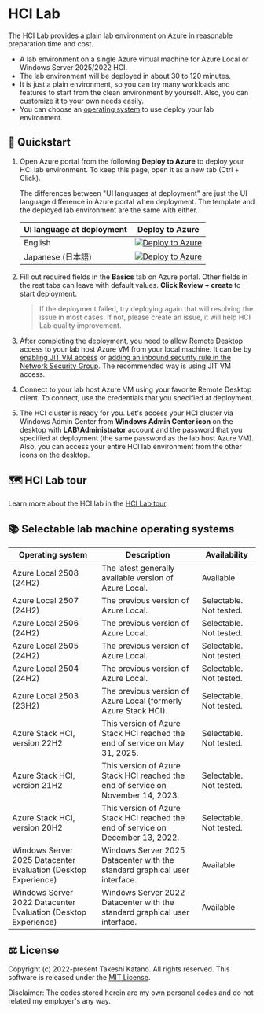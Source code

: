 # HCI Lab

The HCI Lab provides a plain lab environment on Azure in reasonable preparation time and cost.

- A lab environment on a single Azure virtual machine for Azure Local or Windows Server 2025/2022 HCI.
- The lab environment will be deployed in about 30 to 120 minutes.
- It is just a plain environment, so you can try many workloads and features to start from the clean environment by yourself. Also, you can customize it to your own needs easily.
- You can choose an [operating system](#-selectable-lab-machine-operating-systems) to use deploy your lab environment.

## 🚀 Quickstart

1. Open Azure portal from the following **Deploy to Azure** to deploy your HCI lab environment. To keep this page, open it as a new tab (Ctrl + Click).

    The differences between "UI languages at deployment" are just the UI language difference in Azure portal when deployment. The template and the deployed lab environment are the same with either.

    | UI language at deployment | Deploy to Azure |
    | ---- | ---- |
    | English | [![Deploy to Azure](https://aka.ms/deploytoazurebutton)](https://portal.azure.com/#view/Microsoft_Azure_CreateUIDef/CustomDeploymentBlade/uri/https%3A%2F%2Fraw.githubusercontent.com%2Ftksh164%2Fhci-lab%2Fmain%2Ftemplate%2Ftemplate.json/uiFormDefinitionUri/https%3A%2F%2Fraw.githubusercontent.com%2Ftksh164%2Fhci-lab%2Fmain%2Fuiforms%2Fuiform.json) |
    | Japanese (日本語) | [![Deploy to Azure](https://aka.ms/deploytoazurebutton)](https://portal.azure.com/#view/Microsoft_Azure_CreateUIDef/CustomDeploymentBlade/uri/https%3A%2F%2Fraw.githubusercontent.com%2Ftksh164%2Fhci-lab%2Fmain%2Ftemplate%2Ftemplate.json/uiFormDefinitionUri/https%3A%2F%2Fraw.githubusercontent.com%2Ftksh164%2Fhci-lab%2Fmain%2Fuiforms%2Fuiform-jajp.json) |

2. Fill out required fields in the **Basics** tab on Azure portal. Other fields in the rest tabs can leave with default values. **Click Review + create** to start deployment.

    > If the deployment failed, try deploying again that will resolving the issue in most cases. If not, please create an issue, it will help HCI Lab quality improvement.

3. After completing the deployment, you need to allow Remote Desktop access to your lab host Azure VM from your local machine. It can be by [enabling JIT VM access](https://learn.microsoft.com/azure/defender-for-cloud/just-in-time-access-usage) or [adding an inbound security rule in the Network Security Group](https://learn.microsoft.com/azure/virtual-network/tutorial-filter-network-traffic#create-security-rules). The recommended way is using JIT VM access.

4. Connect to your lab host Azure VM using your favorite Remote Desktop client. To connect, use the credentials that you specified at deployment.

5. The HCI cluster is ready for you. Let's access your HCI cluster via Windows Admin Center from **Windows Admin Center icon** on the desktop with **LAB\\Administrator** account and the password that you specified at deployment (the same password as the lab host Azure VM). Also, you can access your entire HCI lab environment from the other icons on the desktop.

## 🗺️ HCI Lab tour

Learn more about the HCI lab in the [HCI Lab tour](./docs/hci-lab-tour.md).

## 📚 Selectable lab machine operating systems

| Operating system | Description | Availability |
| ---- | ---- | ---- |
| Azure Local 2508 (24H2) | The latest generally available version of Azure Local. | Available |
| Azure Local 2507 (24H2) | The previous version of Azure Local. | Selectable. Not tested. |
| Azure Local 2506 (24H2) | The previous version of Azure Local. | Selectable. Not tested. |
| Azure Local 2505 (24H2) | The previous version of Azure Local. | Selectable. Not tested. |
| Azure Local 2504 (24H2) | The previous version of Azure Local. | Selectable. Not tested. |
| Azure Local 2503 (23H2) | The previous version of Azure Local (formerly Azure Stack HCI). | Selectable. Not tested. |
| Azure Stack HCI, version 22H2 | This version of Azure Stack HCI reached the end of service on May 31, 2025. | Selectable. Not tested. |
| Azure Stack HCI, version 21H2 | This version of Azure Stack HCI reached the end of service on November 14, 2023. | Selectable. Not tested. |
| Azure Stack HCI, version 20H2 | This version of Azure Stack HCI reached the end of service on December 13, 2022. | Selectable. Not tested. |
| Windows Server 2025 Datacenter Evaluation (Desktop Experience) | Windows Server 2025 Datacenter with the standard graphical user interface. | Available |
| Windows Server 2022 Datacenter Evaluation (Desktop Experience) | Windows Server 2022 Datacenter with the standard graphical user interface. | Available |

## ⚖️ License

Copyright (c) 2022-present Takeshi Katano. All rights reserved. This software is released under the [MIT License](https://github.com/tksh164/hci-lab/blob/main/LICENSE).

Disclaimer: The codes stored herein are my own personal codes and do not related my employer's any way.
